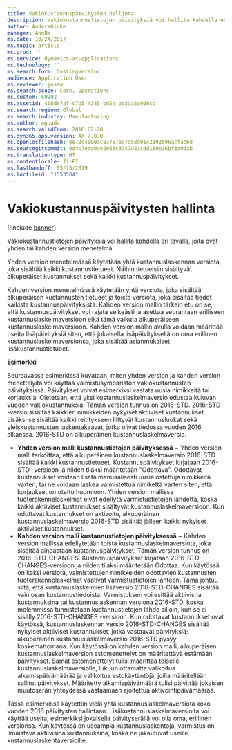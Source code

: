 ```yaml
---
title: Vakiokustannuspäivitysten hallinta
description: Vakiokustannustietojen päivityksiä voi hallita kahdella eri tavalla, joita ovat yhden tai kahden version menetelmä.
author: AndersGirke
manager: AnnBe
ms.date: 10/24/2017
ms.topic: article
ms.prod: ''
ms.service: dynamics-ax-applications
ms.technology: ''
ms.search.form: CostingVersion
audience: Application User
ms.reviewer: josaw
ms.search.scope: Core, Operations
ms.custom: 69992
ms.assetid: 468de7af-c7b5-4345-bd5a-ba3aa5a900cc
ms.search.region: Global
ms.search.industry: Manufacturing
ms.author: mguada
ms.search.validFrom: 2016-02-28
ms.dyn365.ops.version: AX 7.0.0
ms.openlocfilehash: 8e72d4e90ac83787ed7c58d91c2102696acfac68
ms.sourcegitcommit: 9d4c7edd0ae2053c37c7d81cdd180b16bf3a9d3b
ms.translationtype: HT
ms.contentlocale: fi-FI
ms.lasthandoff: 05/15/2019
ms.locfileid: "1553504"
---
```

# <a name="manage-standard-cost-updates"></a>Vakiokustannuspäivitysten hallinta

[!include [banner](../includes/banner.md)]

Vakiokustannustietojen päivityksiä voi hallita kahdella eri tavalla, joita ovat yhden tai kahden version menetelmä. 

Yhden version menetelmässä käytetään yhtä kustannuslaskennan versiota, joka sisältää kaikki kustannustietueet. Näihin tietueisiin sisältyvät alkuperäiset kustannukset sekä kaikki kustannuspäivitykset.

Kahden version menetelmässä käytetään yhtä versiota, joka sisältää alkuperäisen kustannusten tietueet ja toista versiota, joka sisältää tiedot kaikista kustannuspäivityksistä. Kahden version mallin tärkein etu on se, että kustannuspäivitykset voi rajata selkeästi ja asettaa seurantaan erilliseen kustannuslaskelmaversioon eikä tämä vaikuta alkuperäiseen kustannuslaskelmaversioon. Kahden version mallin avulla voidaan määrittää useita lisäpäivityksiä siten, että jokaisella lisäpäivityksellä on oma erillinen kustannuslaskelmaversionsa, joka sisältää asianmukaiset lisäkustannustietueet. 

**Esimerkki** 

Seuraavassa esimerkissä kuvataan, miten yhden version ja kahden version menettelyitä voi käyttää valmistusympäristön vakiokustannusten päivityksissä. Päivitykset voivat esimerkiksi vastata uusia nimikkeitä tai korjauksia. Oletetaan, että yksi kustannuslaskelmaversio edustaa kuluvan vuoden vakiokustannuksia. Tämän version tunnus on 2016-STD. 2016-STD -versio sisältää kaikkien nimikkeiden nykyiset aktiiviset kustannukset. Lisäksi se sisältää kaikki reititykseen liittyvät kustannusluokat sekä yleiskustannusten laskentakaavat, jotka olivat tiedossa vuoden 2016 alkaessa. 2016-STD on alkuperäinen kustannuslaskelmaversio.

-   **Yhden version malli kustannustietojen päivityksessä** − Yhden version malli tarkoittaa, että alkuperäinen kustannuslaskelmaversio 2016-STD sisältää kaikki kustannustietueet. Kustannuspäivitykset kirjataan 2016-STD -versioon ja niiden tilaksi määritetään "Odottava". Odottavat kustannukset voidaan lisätä manuaalisesti uusia ostettuja nimikkeitä varten, tai ne voidaan laskea valmistettua nimikettä varten siten, että korjaukset on otettu huomioon. Yhden version mallissa tuoterakennelaskelmat eivät edellytä varmistustietojen lähdettä, koska kaikki aktiiviset kustannukset sisältyvät kustannuslaskelmaversioon. Kun odottavat kustannukset on aktivoitu, alkuperäinen kustannuslaskelmaversio 2016-STD sisältää jälleen kaikki nykyiset aktiiviset kustannukset.
-   **Kahden version malli kustannustietojen päivityksessä** − Kahden version mallissa edellytetään toista kustannuslaskelmaversiota, joka sisältää ainoastaan kustannuspäivitykset. Tämän version tunnus on 2016-STD-CHANGES. Kustannuspäivitykset kirjataan 2016-STD-CHANGES-versioon ja niiden tilaksi määritetään Odottaa. Kun käytössä on kaksi versiota, valmistettujen nimikkeiden odottavien kustannusten tuoterakennelaskelmat vaativat varmistustietojen lähteen. Tämä johtuu siitä, että kustannuslaskelmien lisäversio 2016-STD-CHANGES sisältää vain osan kustannustiedoista. Varmistuksen voi esittää aktiivisna kustannuksina tai kustannuslaskennan versiona 2016-STD, koska molemmissa tunnistetaan kustannustietojen lähde silloin, kun se ei sisälly 2016-STD-CHANGES -versioon. Kun odottavat kustannukset ovat käytössä, kustannuslaskennan versio 2016-STD-CHANGES sisältää nykyiset aktiiviset kustannukset, jotka vastaavat päivityksiä; alkuperäinen kustannuslaskelmaversio 2016-STD pysyy koskemattomana. Kun käytössä on kahden version malli, alkuperäisen kustannuslaskelmaversion estomenettelyt on määritettävä estämään päivitykset. Samat estomenettelyt tulisi määrittää toiselle kustannuslaskelmaversiolle, lukuun ottamatta valikoitua alkamispäivämäärää ja valikoitua estokäytäntöjä, joilla määritellään sallitut päivitykset. Määritetty alkamispäivämäärä tulisi päivittää jokaisen muutoserän yhteydessä vastaamaan ajoitettua aktivointipäivämäärää.

Tässä esimerkissä käytettiin vielä yhtä kustannuslaskelmaversiota koko vuoden 2016 päivitysten hallintaan. Lisäkustannuslaskelmaversioita voi käyttää useita; esimerkiksi jokaisella päivityserällä voi olla oma, erillinen versionsa. Kun käytössä on useampia kustannuslaskentoja, varmistus on ilmaistava aktiivisina kustannuksina, koska ne jakautuvat useille kustannuslaskentaversioille.





